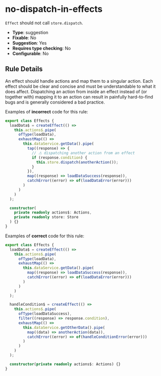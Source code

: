 # no-dispatch-in-effects

`Effect` should not call `store.dispatch`.

- **Type**: suggestion
- **Fixable**: No
- **Suggestion**: Yes
- **Requires type checking**: No
- **Configurable**: No

<!-- Everything above this generated, do not edit -->
<!-- MANUAL-DOC:START -->

## Rule Details

An effect should handle actions and map them to a singular action.
Each effect should be clear and concise and must be understandable to what it does affect.
Dispatching an action from inside an effect instead of (or together with) mapping it to an action can result in painfully hard-to-find bugs and is generally considered a bad practice.

Examples of **incorrect** code for this rule:

```ts
export class Effects {
  loadData$ = createEffect(() =>
    this.actions$.pipe(
      ofType(loadData),
      exhaustMap(() =>
        this.dataService.getData().pipe(
          tap((response) => {
            // ⚠ dispatching another action from an effect
            if (response.condition) {
              this.store.dispatch(anotherAction());
            }
          }),
          map((response) => loadDataSuccess(response)),
          catchError((error) => of(loadDataError(error)))
        )
      )
    )
  );

  constructor(
    private readonly actions$: Actions,
    private readonly store: Store
  ) {}
}
```

Examples of **correct** code for this rule:

```ts
export class Effects {
  loadData$ = createEffect(() =>
    this.actions$.pipe(
      ofType(loadData),
      exhaustMap(() =>
        this.dataService.getData().pipe(
          map((response) => loadDataSuccess(response)),
          catchError((error) => of(loadDataError(error)))
        )
      )
    )
  );

  handleCondition$ = createEffect(() =>
    this.actions$.pipe(
      ofType(loadDataSuccess),
      filter((response) => response.condition),
      exhaustMap(() =>
        this.dataService.getOtherData().pipe(
          map((data) => anotherAction(data)),
          catchError((error) => of(handleConditionError(error)))
        )
      )
    )
  );

  constructor(private readonly actions$: Actions) {}
}
```
